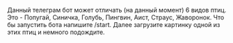 Данный телеграм бот может отличать (на данный момент) 6 видов птиц.
Это - Попугай, Синичка, Голубь, Пингвин, Аист, Страус, Жаворонок.
Что бы запустить бота напишите /start.
Далее загрузите картинку одной из этих птиц и немного подождите.
